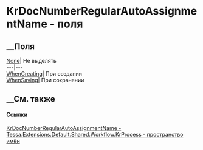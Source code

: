 # KrDocNumberRegularAutoAssignmentName - поля
##  __Поля
[None](F_Tessa_Extensions_Default_Shared_Workflow_KrProcess_KrDocNumberRegularAutoAssignmentName_None.htm)|
Не выделять  
---|---  
[WhenCreating](F_Tessa_Extensions_Default_Shared_Workflow_KrProcess_KrDocNumberRegularAutoAssignmentName_WhenCreating.htm)|
При создании  
[WhenSaving](F_Tessa_Extensions_Default_Shared_Workflow_KrProcess_KrDocNumberRegularAutoAssignmentName_WhenSaving.htm)|
При сохранении  
## __См. также
#### Ссылки
[KrDocNumberRegularAutoAssignmentName -
](T_Tessa_Extensions_Default_Shared_Workflow_KrProcess_KrDocNumberRegularAutoAssignmentName.htm)
[Tessa.Extensions.Default.Shared.Workflow.KrProcess - пространство
имён](N_Tessa_Extensions_Default_Shared_Workflow_KrProcess.htm)
